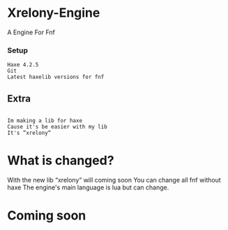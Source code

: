 # Xrelony-Engine
A Engine For Fnf
### Setup
```
Haxe 4.2.5
Git
Latest haxelib versions for fnf

```

## Extra

```

Im making a lib for haxe
Cause it's be easier with my lib
It's “xrelony“

```

# What is changed?
With the new lib “xrelony“ will coming soon
You can change all fnf without haxe
The engine's main language is lua but can change.

# Coming soon
